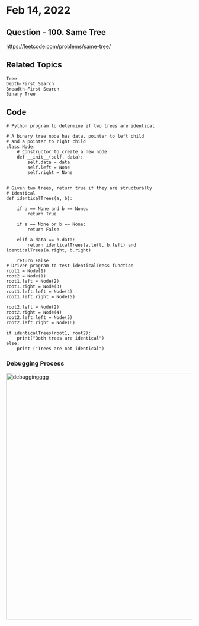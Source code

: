 # Feb 14, 2022
## Question - 100. Same Tree
https://leetcode.com/problems/same-tree/

## Related Topics
    Tree
    Depth-First Search
    Breadth-First Search
    Binary Tree


## Code
```
# Python program to determine if two trees are identical
 
# A binary tree node has data, pointer to left child
# and a pointer to right child
class Node:
    # Constructor to create a new node
    def __init__(self, data):
        self.data = data
        self.left = None
        self.right = None
     
 
# Given two trees, return true if they are structurally
# identical
def identicalTrees(a, b):
     
    if a == None and b == None:
        return True
 
    if a == None or b == None:
        return False
    
    elif a.data == b.data:
        return identicalTrees(a.left, b.left) and identicalTrees(a.right, b.right)
    
    return False
# Driver program to test identicalTress function
root1 = Node(1)
root2 = Node(1)
root1.left = Node(2)
root1.right = Node(3)
root1.left.left = Node(4)
root1.left.right = Node(5)
 
root2.left = Node(2)
root2.right = Node(4)
root2.left.left = Node(5)
root2.left.right = Node(6)
 
if identicalTrees(root1, root2):
    print("Both trees are identical")
else:
    print ("Trees are not identical")
```

### Debugging Process
<img width="667" alt="debuggingggg" src="https://user-images.githubusercontent.com/59908525/153883873-29fde42d-b23b-4d07-bbb5-4fb44b2cf8e8.PNG">

